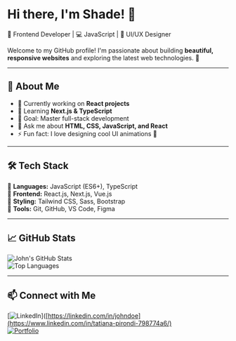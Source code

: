 # Hi there, I'm Shade! 👋

🌟 Frontend Developer | 💻 JavaScript | 🎨 UI/UX Designer  

Welcome to my GitHub profile! I'm passionate about building **beautiful, responsive websites** and exploring the latest web technologies. 🚀

---

## 🚀 About Me
- 🔭 Currently working on **React projects**  
- 🌱 Learning **Next.js & TypeScript**  
- 🎯 Goal: Master full-stack development  
- 💬 Ask me about **HTML, CSS, JavaScript, and React**  
- ⚡ Fun fact: I love designing cool UI animations 🎨  

---

## 🛠️ Tech Stack  
🔹 **Languages:** JavaScript (ES6+), TypeScript  
🔹 **Frontend:** React.js, Next.js, Vue.js  
🔹 **Styling:** Tailwind CSS, Sass, Bootstrap  
🔹 **Tools:** Git, GitHub, VS Code, Figma  

---

## 📈 GitHub Stats  
![John's GitHub Stats](https://github-readme-stats.vercel.app/api?username=johnDoe&show_icons=true&theme=tokyonight)  
![Top Languages](https://github-readme-stats.vercel.app/api/top-langs/?username=johnDoe&layout=compact&theme=tokyonight)

---

## 📫 Connect with Me  
[![LinkedIn](https://img.shields.io/badge/LinkedIn-blue?style=for-the-badge&logo=linkedin)]([https://linkedin.com/in/johndoe](https://www.linkedin.com/in/tatiana-pirondi-798774a6/)  
[![Portfolio](https://img.shields.io/badge/Portfolio-black?style=for-the-badge&logo=web)](https://johndoe.dev)  

